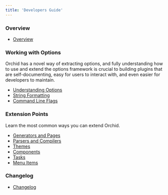 ```yaml
---
title: 'Developers Guide'
---
```


### Overview

* [Overview](overview.md)

### Working with Options

Orchid has a novel way of extracting options, and fully understanding how to use and extend the options framework is 
crucial to building plugins that are self-documenting, easy for users to interact with, and even easier for developers
to maintain. 

* [Understanding Options](options/overview.md)
* [String Formatting](options/string-formatting.md)
* [Command Line Flags](options/flags.md)

### Extension Points

Learn the most common ways you can extend Orchid.

* [Generators and Pages](extend/generators.md)
* [Parsers and Compilers](extend/compilers.md)
* [Themes](extend/themes.md)
* [Components](extend/components.md)
* [Tasks](extend/tasks.md)
* [Menu Items](extend/menus.md)

### Changelog

* [Changelog](changelog.md)